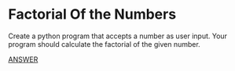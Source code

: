 # Factorial Of the Numbers

Create a python program that accepts a number as user input. Your program should calculate the factorial of the given number.

[ANSWER](/Answers/00032-%20Factorial%20Of%20the%20Numbers.py)
